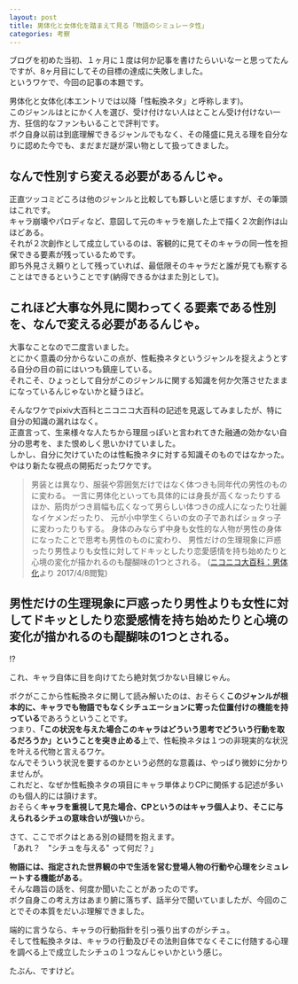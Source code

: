 ```yaml
---
layout: post
title: 男体化と女体化を踏まえて見る「物語のシミュレータ性」
categories: 考察
---
```


ブログを初めた当初、１ヶ月に１度は何か記事を書けたらいいなーと思ってたんですが、8ヶ月目にしてその目標の達成に失敗しました。  
というワケで、今回の記事の本題です。

男体化と女体化(本エントリでは以降「性転換ネタ」と呼称します)。  
このジャンルはとにかく人を選び、受け付けない人はとことん受け付けない一方、狂信的なファンもいることで評判です。  
ボク自身以前は到底理解できるジャンルでもなく、その隆盛に見える理を自分なりに認めた今でも、まだまだ謎が深い物として扱ってきました。  

## なんで性別すら変える必要があるんじゃ。

正直ツッコミどころは他のジャンルと比較しても夥しいと感じますが、その筆頭はこれです。  
キャラ崩壊やパロディなど、意図して元のキャラを崩した上で描く２次創作は山ほどある。  
それが２次創作として成立しているのは、客観的に見てそのキャラの同一性を担保できる要素が残っているためです。  
即ち外見さえ頼りとして残っていれば、最低限そのキャラだと誰が見ても察することはできるということです(納得できるかはまた別として)。

## これほど大事な外見に関わってくる要素である性別を、なんで変える必要があるんじゃ。

大事なことなので二度言いました。  
とにかく意義の分からないこの点が、性転換ネタというジャンルを捉えようとする自分の目の前にはいつも鎮座している。  
それこそ、ひょっとして自分がこのジャンルに関する知識を何か欠落させたままになっているんじゃないかと疑うほど。  

そんなワケでpixiv大百科とニコニコ大百科の記述を見返してみましたが、特に自分の知識の漏れはなく。  
正直言って、生来様々な人たちから理屈っぽいと言われてきた融通の効かない自分の思考を、また恨めしく思いかけていました。  
しかし、自分に欠けていたのは性転換ネタに対する知識そのものではなかった。  
やはり新たな視点の開拓だったワケです。

>男装とは異なり、服装や雰囲気だけではなく体つきも同年代の男性のものに変わる。
一言に男体化といっても具体的には身長が高くなったりするほか、筋肉がつき肩幅も広くなって男らしい体つきの成人になったり壮麗なイケメンだったり、
元が小中学生くらいの女の子であればショタっ子に変わったりもする。
身体のみならず中身も女性的な人物が男性の身体になったことで思考も男性のものに変わり、
男性だけの生理現象に戸惑ったり男性よりも女性に対してドキッとしたり恋愛感情を持ち始めたりと心境の変化が描かれるのも醍醐味の1つとされる。
([ニコニコ大百科：男体化](http://dic.nicovideo.jp/a/%e7%94%b7%e4%bd%93%e5%8c%96)より 2017/4/8閲覧)

## 男性だけの生理現象に戸惑ったり男性よりも女性に対してドキッとしたり恋愛感情を持ち始めたりと心境の変化が描かれるのも醍醐味の1つとされる。

!?  

これ、キャラ自体に目を向けてたら絶対気づかない目線じゃん。  

ボクがここから性転換ネタに関して読み解いたのは、おそらく**このジャンルが根本的に、キャラでも物語でもなくシチュエーションに寄った位置付けの機能を持っている**であろうということです。  
つまり、**「この状況を与えた場合このキャラはどういう思考でどういう行動を取るだろうか」ということを突き止める**上で、性転換ネタは１つの非現実的な状況を叶える代物と言えるワケ。  
なんでそういう状況を要するのかという必然的な意義は、やっぱり微妙に分かりませんが。  
これだと、なぜか性転換ネタの項目にキャラ単体よりCPに関係する記述が多いのも個人的には頷けます。  
おそらく**キャラを重視して見た場合、CPというのはキャラ個人より、そこに与えられるシチュの意味合いが強い**から。  

さて、ここでボクはとある別の疑問を抱えます。  
「あれ？　"シチュを与える" って何だ？」  

**物語には、指定された世界観の中で生活を営む登場人物の行動や心理をシミュレートする機能がある**。  
そんな趣旨の話を、何度か聞いたことがあったのです。  
ボク自身この考え方はあまり腑に落ちず、話半分で聞いていましたが、今回のことでその本質をだいぶ理解できました。  

端的に言うなら、キャラの行動指針を引っ張り出すのがシチュ。  
そして性転換ネタは、キャラの行動及びその法則自体でなくそこに付随する心理を調べる上で成立したシチュの１つなんじゃいかという感じ。  

たぶん、ですけど。
